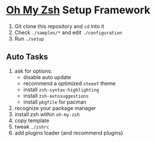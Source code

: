 # [Oh My Zsh](https://github.com/ohmyzsh/ohmyzsh) Setup Framework

1. Git clone this repository and `cd` into it
2. Check `./samples/*` and edit `./configuration`
3. Run `./setup`

## Auto Tasks

1. ask for options:
   - disable auto update
   - recommend a optimized `steeef` theme
   - install `zsh-syntax-highlighting`
   - install `zsh-autosuggestions`
   - install `pkgfile` for pacman
2. recognize your package manager
3. install zsh within `oh-my-zsh`
4. copy template
5. tweak `./zshrc`
6. add plugins loader (and recommend plugins)
